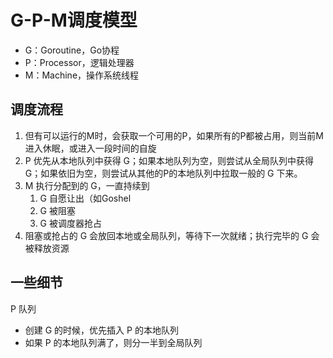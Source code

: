 # G-P-M调度模型

- G：Goroutine，Go协程
- P：Processor，逻辑处理器
- M：Machine，操作系统线程

## 调度流程

1. 但有可以运行的M时，会获取一个可用的P，如果所有的P都被占用，则当前M进入休眠，或进入一段时间的自旋
2. P 优先从本地队列中获得 G；如果本地队列为空，则尝试从全局队列中获得 G；如果依旧为空，则尝试从其他的P的本地队列中拉取一般的 G 下来。
3. M 执行分配到的 G，一直持续到
	1. G 自愿让出（如Goshel
	2. G 被阻塞
	3. G 被调度器抢占
4. 阻塞或抢占的 G 会放回本地或全局队列，等待下一次就绪；执行完毕的 G 会被释放资源

## 一些细节

P 队列
- 创建 G 的时候，优先插入 P 的本地队列
- 如果 P 的本地队列满了，则分一半到全局队列